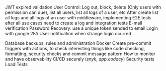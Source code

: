 JWT expired validation
User Control: Log out, block, delete (Only users with permission can due), list all users, list all logs of a user, etc
After create list all logs and all logs of an user with middleware, implementing E2E tests after all use cases need to create a log and integration tests
E-mail verification
Password Recovery: use a unique token sended to email
Login with google
2FA
User notification when strange login ocurred

Database backups, rules and administration
Docker
Create pre-commit triggers with actions, to check interesting things like code checking, formatting, security checks and commit message pattern
How to monitor and have observability
CI/CD securely (_snyk_, _app.codacy_)
Security tests
Load Tests
